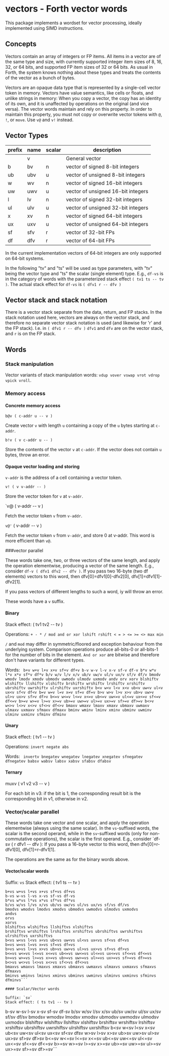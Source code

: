 # vectors - Forth vector words

This package implements a wordset for vector processing, ideally
implemented using SIMD instructions.

## Concepts

Vectors contain an array of integers or FP items.  All items in a
vector are of the same type and size, with currently supported integer
item sizes of 8, 16, 32, or 64 bits, and supported FP item sizes of 32
or 64 bits.  As usual in Forth, the system knows nothing about these
types and treats the contents of the vector as a bunch of bytes.

Vectors are an opaque data type that is represented by a single-cell
vector token in memory.  Vectors have value semantics, like cells or
floats, and unlike strings in memory: When you copy a vector, the copy
has an identity of its own, and it is unaffected by operations on the
original (and vice versa).  The vector words maintain and rely on this
property.  In order to maintain this property, you must not copy or
overwrite vector tokens with `@`, `!`, or `move`.  Use `v@` and `v!`
instead.

## Vector Types

prefix| name | scalar | description
----- | ---- | ------ | ----------------------------------
      |    v |        | General vector
    b |   bv |    n   | vector of   signed  8-bit integers
   ub |  ubv |    u   | vector of unsigned  8-bit integers
    w |   wv |    n   | vector of   signed 16-bit integers
   uw |  uwv |    u   | vector of unsigned 16-bit integers
    l |   lv |    n   | vector of   signed 32-bit integers
   ul |  ulv |    u   | vector of unsigned 32-bit integers
    x |   xv |    n   | vector of   signed 64-bit integers
   ux |  uxv |    u   | vector of unsigned 64-bit integers
   sf |  sfv |    r   | vector of 32-bit FPs
   df |  dfv |    r   | vector of 64-bit FPs

In the current implementation vectors of 64-bit integers are only
supported on 64-bit systems.

In the following "tv" and "ts" will be used as type parameters, with
"tv" being the vector type and "ts" the scalar (single element) type.
E.g., `df-vs` is in the category of words with the parameterized stack
effect `( tv1 ts -- tv )`.  The actual stack effect for `df-vs` is
`( dfv1 r -- dfv )`

## Vector stack and stack notation

There is a vector stack separate from the data, return, and FP stacks.
In the stack notation used here, vectors are always on the vector
stack, and therefore no separate vector stack notation is used (and
likewise for 'r' and the FP stack).  I.e. in `( dfv1 r -- dfv )`
`dfv1` and `dfv` are on the vector stack, and `r` is on the FP stack.

## Words

### Stack manipulation

Vector variants of stack manipulation words: `vdup vover vswap vrot
vdrop vpick vroll`.

### Memory access

#### Concrete memory access

`b@v ( c-addr u -- v )`

Create vector `v` with length `u` containing a copy of the `u` bytes
starting at `c-addr`.

`b!v ( v c-addr u -- )`

Store the contents of the vector `v` at `c-addr`.  If the vector does
not contain `u` bytes, throw an error.

#### Opaque vector loading and storing

`v-addr` is the address of a cell containing a vector token.

`v! ( v v-addr -- )`

Store the vector token for `v` at `v-addr`.

`v@ ( v-addr -- v )

Fetch the vector token `v` from `v-addr`.

`v@'` ( v-addr -- v )

Fetch the vector token `v` from `v-addr`, and store 0 at v-addr.  This
word is more efficient than `v@`.

###vector parallel

These words take one, two, or three vectors of the same length, and
apply the operation elementwise, producing a vector of the same
length.  E.g., consider `df-v ( dfv1 dfv2 -- dfv )`.  If you pass two
16-byte (two df elements) vectors to this word, then
dfv[0]=dfv1[0]-dfv2[0], dfv[1]=dfv1[1]-dfv2[1].

If you pass vectors of different lengths to such a word, iy will throw
an error.

These words have a `v` suffix.

#### Binary

Stack effect: ( tv1 tv2 -- tv )

Operations: `+ - * / mod and or xor lshift rshift < = > <= >= <> max
min`

`/` and `mod` may differ in symmetric/floored and exception behaviour
from the underlying system.  Comparison operations produce all-bits-0
or all-bits-1 for the number of bits in the element.  `And or xor` are
bitwise and therefore don't have variants for different types.

Words: ```
b+v w+v l+v x+v sf+v df+v
b-v w-v l-v x-v sf-v df-v
b*v w*v l*v x*v sf*v df*v
b/v w/v l/v x/v ub/v uw/v ul/v ux/v sf/v df/v
bmodv wmodv lmodv xmodv ubmodv uwmodv ulmodv uxmodv
andv
orv
xorv
blshiftv wlshiftv llshiftv xlshiftv
brshiftv wrshiftv lrshiftv xrshiftv ubrshiftv uwrshiftv ulrshiftv uxrshiftv
b<v w<v l<v x<v ub<v uw<v ul<v ux<v sf<v df<v
b=v w=v l=v x=v sf=v df=v
b>v w>v l>v x>v ub>v uw>v ul>v ux>v sf>v df>v
b<=v w<=v l<=v x<=v ub<=v uw<=v ul<=v ux<=v sf<=v df<=v
b>=v w>=v l>=v x>=v ub>=v uw>=v ul>=v ux>=v sf>=v df>=v
b<>v w<>v l<>v x<>v sf<>v df<>v
bmaxv wmaxv lmaxv xmaxv ubmaxv uwmaxv ulmaxv uxmaxv sfmaxv dfmaxv
bminv wminv lminv xminv ubminv uwminv ulminv uxminv sfminv dfminv```

#### Unary

Stack effect: ( tv1 -- tv )

Operations: `invert negate abs`

Words: ```
invertv
bnegatev wnegatev lnegatev xnegatev sfnegatev dfnegatev
babsv wabsv labsv xabsv sfabsv dfabsv```

#### Ternary

muxv ( v1 v2 v3 -- v )

For each bit in v3: if the bit is 1, the corresponding result bit is
the corresponding bit in v1, otherwise in v2.

### Vector/scalar parallel



These words take one vector and one scalar, and apply the operation
elementwise (always using the same scalar).  In the `vs`-suffixed
words, the scalar is the second operand, while in the `sv`-suffixed
words (only for non-commutative operations), the scalar is the first
operand.  E.g., consider `df-sv ( r dfv1 -- dfv ): If you pass a
16-byte vector to this word, then dfv[0]=r-dfv1[0], dfv[1]=r-dfv1[1].

The operations are the same as for the binary words above.

#### Vector/scalar words

Suffix: `vs`
Stack effect: ( tv1 ts -- tv )

```
b+vs w+vs l+vs x+vs sf+vs df+vs
b-vs w-vs l-vs x-vs sf-vs df-vs
b*vs w*vs l*vs x*vs sf*vs df*vs
b/vs w/vs l/vs x/vs ub/vs uw/vs ul/vs ux/vs sf/vs df/vs
bmodvs wmodvs lmodvs xmodvs ubmodvs uwmodvs ulmodvs uxmodvs
andvs
orvs
xorvs
blshiftvs wlshiftvs llshiftvs xlshiftvs
brshiftvs wrshiftvs lrshiftvs xrshiftvs ubrshiftvs uwrshiftvs ulrshiftvs uxrshiftvs
b<vs w<vs l<vs x<vs ub<vs uw<vs ul<vs ux<vs sf<vs df<vs
b=vs w=vs l=vs x=vs sf=vs df=vs
b>vs w>vs l>vs x>vs ub>vs uw>vs ul>vs ux>vs sf>vs df>vs
b<=vs w<=vs l<=vs x<=vs ub<=vs uw<=vs ul<=vs ux<=vs sf<=vs df<=vs
b>=vs w>=vs l>=vs x>=vs ub>=vs uw>=vs ul>=vs ux>=vs sf>=vs df>=vs
b<>vs w<>vs l<>vs x<>vs sf<>vs df<>vs
bmaxvs wmaxvs lmaxvs xmaxvs ubmaxvs uwmaxvs ulmaxvs uxmaxvs sfmaxvs dfmaxvs
bminvs wminvs lminvs xminvs ubminvs uwminvs ulminvs uxminvs sfminvs dfminvs```

#### Scalar/Vector words

Suffix: `sv`
Stack effect: ( ts tv1 -- tv )

```
b-sv w-sv l-sv x-sv sf-sv df-sv
b/sv w/sv l/sv x/sv ub/sv uw/sv ul/sv ux/sv sf/sv df/sv
bmodsv wmodsv lmodsv xmodsv ubmodsv uwmodsv ulmodsv uxmodsv
blshiftsv wlshiftsv llshiftsv xlshiftsv
brshiftsv wrshiftsv lrshiftsv xrshiftsv ubrshiftsv uwrshiftsv ulrshiftsv uxrshiftsv
b<sv w<sv l<sv x<sv ub<sv uw<sv ul<sv ux<sv sf<sv df<sv
b>sv w>sv l>sv x>sv ub>sv uw>sv ul>sv ux>sv sf>sv df>sv
b<=sv w<=sv l<=sv x<=sv ub<=sv uw<=sv ul<=sv ux<=sv sf<=sv df<=sv
b>=sv w>=sv l>=sv x>=sv ub>=sv uw>=sv ul>=sv ux>=sv sf>=sv df>=sv```
